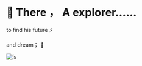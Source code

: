# 👋 There ，  A explorer......

to find  his  future   ⚡
 
and dream；        🔭

![is](https://pic.imgdb.cn/item/64e4884e661c6c8e54c429e3.jpg)
